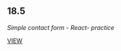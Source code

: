 ## 18.5

_Simple contact form - React- practice_

[VIEW](https://bio8oid.github.io/18.5__React-Contact_Form/)

